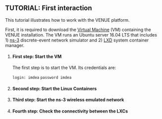 ## TUTORIAL: First interaction

This tutorial illustrates how to work with the VENUE platform.

First, it is required to download the [Virtual Machine](www.google.es) (VM) containing the VENUE installation. The VM runs an Ubuntu server 16.04 LTS that includes 1) [ns-3](https://www.nsnam.org/) discrete-event network simulator and 2) [LXD](https://linuxcontainers.org/lxd/) system container manager.

<ol>
  <li><h4>First step: Start the VM</h4></li>
  The first step is to start the VM. Its credentials are:

  `login: imdea`
  `password imdea`

<li><h4>Second step: Start the Linux Containers</h4></li>
<li><h4>Third step: Start the ns-3 wireless emulated network</h4></li>
<li><h4>Fourth step: Check the connectivity between the LXCs</h4></li>
</ol>
